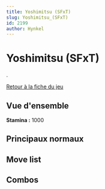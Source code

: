 ```yaml
---
title: Yoshimitsu (SFxT)
slug: Yoshimitsu_(SFxT)
id: 2199
author: Hynkel
---
```


# Yoshimitsu (SFxT)

.

[Retour à la fiche du jeu](Street_Fighter_x_Tekken "wikilink")

## Vue d'ensemble

**Stamina :** 1000

## Principaux normaux

## Move list

## Combos
